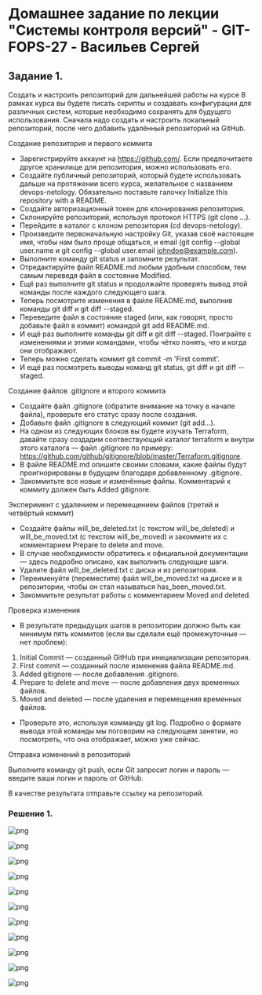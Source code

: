 # Домашнее задание по лекции "Системы контроля версий" - GIT-FOPS-27 - Васильев Сергей

## Задание 1. 

Создать и настроить репозиторий для дальнейшей работы на курсе
В рамках курса вы будете писать скрипты и создавать конфигурации для различных систем, которые необходимо сохранять для будущего использования. Сначала надо создать и настроить локальный репозиторий, после чего добавить удалённый репозиторий на GitHub.

Создание репозитория и первого коммита
* Зарегистрируйте аккаунт на https://github.com/. Если предпочитаете другое хранилище для репозитория, можно использовать его. 
* Создайте публичный репозиторий, который будете использовать дальше на протяжении всего курса, желательное с названием devops-netology. Обязательно поставьте галочку Initialize this repository with a README. 
* Создайте авторизационный токен для клонирования репозитория. 
* Склонируйте репозиторий, используя протокол HTTPS (git clone ...). 
* Перейдите в каталог с клоном репозитория (cd devops-netology). 
* Произведите первоначальную настройку Git, указав своё настоящее имя, чтобы нам было проще общаться, и email (git config --global user.name и git config --global user.email johndoe@example.com). 
* Выполните команду git status и запомните результат. 
* Отредактируйте файл README.md любым удобным способом, тем самым переведя файл в состояние Modified. 
* Ещё раз выполните git status и продолжайте проверять вывод этой команды после каждого следующего шага. 
* Теперь посмотрите изменения в файле README.md, выполнив команды git diff и git diff --staged. 
* Переведите файл в состояние staged (или, как говорят, просто добавьте файл в коммит) командой git add README.md. 
* И ещё раз выполните команды git diff и git diff --staged. Поиграйте с изменениями и этими командами, чтобы чётко понять, что и когда они отображают. 
* Теперь можно сделать коммит git commit -m 'First commit'. 
* И ещё раз посмотреть выводы команд git status, git diff и git diff --staged. 

Создание файлов .gitignore и второго коммита

* Создайте файл .gitignore (обратите внимание на точку в начале файла), проверьте его статус сразу после создания. 
* Добавьте файл .gitignore в следующий коммит (git add...). 
* На одном из следующих блоков вы будете изучать Terraform, давайте сразу создадим соотвествующий каталог terraform и внутри этого каталога — файл .gitignore по примеру: https://github.com/github/gitignore/blob/master/Terraform.gitignore. 
* В файле README.md опишите своими словами, какие файлы будут проигнорированы в будущем благодаря добавленному .gitignore. 
* Закоммитьте все новые и изменённые файлы. Комментарий к коммиту должен быть Added gitignore. 

Эксперимент с удалением и перемещением файлов (третий и четвёртый коммит)

* Создайте файлы will_be_deleted.txt (с текстом will_be_deleted) и will_be_moved.txt (с текстом will_be_moved) и закоммите их с комментарием Prepare to delete and move. 
* В случае необходимости обратитесь к официальной документации — здесь подробно описано, как выполнить следующие шаги. 
* Удалите файл will_be_deleted.txt с диска и из репозитория. 
* Переименуйте (переместите) файл will_be_moved.txt на диске и в репозитории, чтобы он стал называться has_been_moved.txt. 
* Закоммитьте результат работы с комментарием Moved and deleted. 

Проверка изменения

* В результате предыдущих шагов в репозитории должно быть как минимум пять коммитов (если вы сделали ещё промежуточные — нет проблем): 
1. Initial Commit — созданный GitHub при инициализации репозитория.
2. First commit — созданный после изменения файла README.md.
3. Added gitignore — после добавления .gitignore.
4. Prepare to delete and move — после добавления двух временных файлов.
5. Moved and deleted — после удаления и перемещения временных файлов.

* Проверьте это, используя комманду git log. Подробно о формате вывода этой команды мы поговорим на следующем занятии, но посмотреть, что она отображает, можно уже сейчас. 

Отправка изменений в репозиторий

Выполните команду git push, если Git запросит логин и пароль — введите ваши логин и пароль от GitHub.

В качестве результата отправьте ссылку на репозиторий.



### Решение 1.

![png](./scr/Screenshot_1.png)

![png](./scr/Screenshot_2.png)

![png](./scr/Screenshot_3.png)

![png](./scr/Screenshot_4.png)

![png](./scr/Screenshot_5.png)

![png](./scr/Screenshot_6.png)

![png](./scr/Screenshot_7.png)

![png](./scr/Screenshot_8.png)

![png](./scr/Screenshot_9.png)

![png](./scr/Screenshot_10.png)

![png](./scr/Screenshot_11.png)